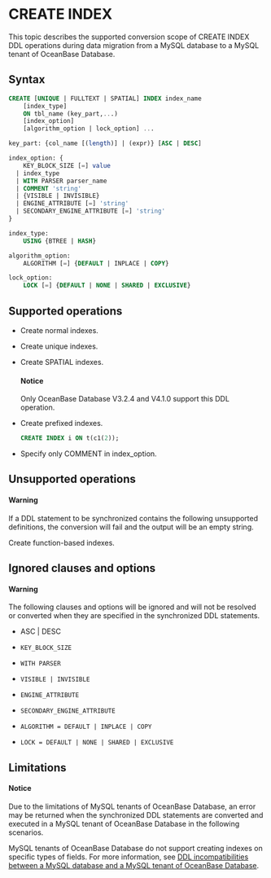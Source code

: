 # CREATE INDEX

This topic describes the supported conversion scope of CREATE INDEX DDL operations during data migration from a MySQL database to a MySQL tenant of OceanBase Database.

## Syntax

```sql
CREATE [UNIQUE | FULLTEXT | SPATIAL] INDEX index_name
    [index_type]
    ON tbl_name (key_part,...)
    [index_option]
    [algorithm_option | lock_option] ...

key_part: {col_name [(length)] | (expr)} [ASC | DESC]

index_option: {
    KEY_BLOCK_SIZE [=] value
  | index_type
  | WITH PARSER parser_name
  | COMMENT 'string'
  | {VISIBLE | INVISIBLE}
  | ENGINE_ATTRIBUTE [=] 'string'
  | SECONDARY_ENGINE_ATTRIBUTE [=] 'string'
}

index_type:
    USING {BTREE | HASH}

algorithm_option:
    ALGORITHM [=] {DEFAULT | INPLACE | COPY}

lock_option:
    LOCK [=] {DEFAULT | NONE | SHARED | EXCLUSIVE}
```

## Supported operations

* Create normal indexes.

* Create unique indexes.

* Create SPATIAL indexes.

    <main id="notice" type='notice'>
    <h4>Notice</h4>
    <p>Only OceanBase Database V3.2.4 and V4.1.0 support this DDL operation. </p>
    </main>

* Create prefixed indexes.

   ```sql
   CREATE INDEX i ON t(c1(2));
   ```

* Specify only COMMENT in index_option.

## Unsupported operations

  <main id="notice" type='alert'>
    <h4>Warning</h4>
    <p>If a DDL statement to be synchronized contains the following unsupported definitions, the conversion will fail and the output will be an empty string. </p>
  </main>

Create function-based indexes.

## Ignored clauses and options

  <main id="notice" type='alert'>
    <h4>Warning</h4>
    <p>The following clauses and options will be ignored and will not be resolved or converted when they are specified in the synchronized DDL statements. </p>
  </main>

* ASC | DESC

* `KEY_BLOCK_SIZE`

* `WITH PARSER`

* `VISIBLE | INVISIBLE`

* `ENGINE_ATTRIBUTE`

* `SECONDARY_ENGINE_ATTRIBUTE`

* `ALGORITHM = DEFAULT | INPLACE | COPY`

* `LOCK = DEFAULT | NONE | SHARED | EXCLUSIVE`

## Limitations

  <main id="notice" type='notice'>
    <h4>Notice</h4>
    <p>Due to the limitations of MySQL tenants of OceanBase Database, an error may be returned when the synchronized DDL statements are converted and executed in a MySQL tenant of OceanBase Database in the following scenarios. </p>
  </main>

MySQL tenants of OceanBase Database do not support creating indexes on specific types of fields. For more information, see [DDL incompatibilities between a MySQL database and a MySQL tenant of OceanBase Database](1000.mysql-incompatible/200.create-table-incompatible/100.create-table-incompatible-overview.md).
